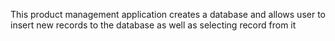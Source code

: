  This product management application creates a database and allows user to insert new records to the database as well as selecting record from it

